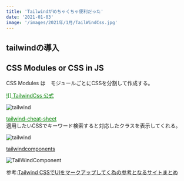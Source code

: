 ```yaml
---
title: 'Tailwindがめちゃくちゃ便利だった'
date: '2021-01-03'
image: '/images/2021年/1月/TailWindCss.jpg'
---
```



## tailwindの導入

## CSS Modules or CSS in JS

CSS Modules は　モジュールごとにCSSを分割して作成する。  


<a style="color:green" href="https://tailwindcss.com/">
![]
TailwindCss 公式 </a><br/>

![tailwind](/images/2021年/1月/TailWindCss.jpg)

<a style="color:green" href="https://nerdcave.com/tailwind-cheat-sheet/">
tailwind-cheat-sheet</a><br/>
適用したいCSSでキーワード検索すると対応したクラスを表示してくれる。
<br />

![tailwind](/images/2021年/1月/TailWindCheetSheet.jpg)


[tailwindcomponents](https://tailwindcomponents.com/)


![TailWindComponent](/images/2021年/1月/TailWindComponents.jpg)  

参考:[Tailwind CSSでUIをマークアップしてく為の参考となるサイトまとめ](https://blog.nakamu.life/posts/tailwind-css-ui)